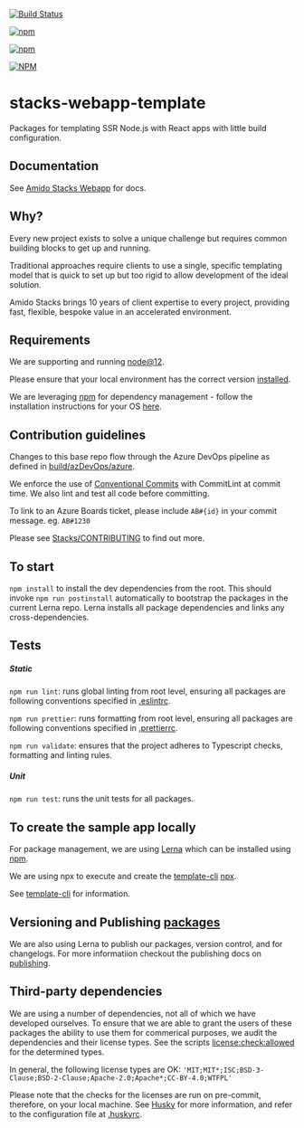 [![Build Status](https://dev.azure.com/amido-dev/Amido-Stacks/_apis/build/status/stacks-webapp-template-pipeline?branchName=master)](https://dev.azure.com/amido-dev/Amido-Stacks/_build/latest?definitionId=70&branchName=master)

[![npm](https://img.shields.io/npm/v/@amidostacks/scaffolding-cli)](https://www.npmjs.com/package/@amidostacks/scaffolding-cli)

[![npm](https://img.shields.io/npm/dt/@amidostacks/scaffolding-cli)](https://www.npmjs.com/package/@amidostacks/scaffolding-cli)

[![NPM](https://img.shields.io/npm/l/@amidostacks/scaffolding-cli)](LICENSE.md)

# stacks-webapp-template

Packages for templating SSR Node.js with React apps with little build
configuration.

## Documentation

See [Amido Stacks Webapp](https://amido.github.io/stacks-webapp-template/) for
docs.

## Why?

Every new project exists to solve a unique challenge but requires common
building blocks to get up and running.

Traditional approaches require clients to use a single, specific templating
model that is quick to set up but too rigid to allow development of the ideal
solution.

Amido Stacks brings 10 years of client expertise to every project, providing
fast, flexible, bespoke value in an accelerated environment.

## Requirements

We are supporting and running [node@12](https://nodejs.org/en/about/releases/).

Please ensure that your local environment has the correct version
[installed](https://nodejs.org/en/download/).

We are leveraging [npm](https://www.npmjs.com/) for dependency management -
follow the installation instructions for your OS
[here](https://www.npmjs.com/get-npm).

## Contribution guidelines

Changes to this base repo flow through the Azure DevOps pipeline as defined in
[build/azDevOps/azure](build/azDevOps/azure/).

We enforce the use of [Conventional Commits](https://commitlint.js.org) with
CommitLint at commit time. We also lint and test all code before committing.

To link to an Azure Boards ticket, please include `AB#{id}` in your commit
message. eg. `AB#1230`

Please see
[Stacks/CONTRIBUTING](https://github.com/amido/stacks/blob/master/.github/CONTRIBUTING.md)
to find out more.

## To start

`npm install` to install the dev dependencies from the root. This should invoke
`npm run postinstall` automatically to bootstrap the packages in the current
Lerna repo. Lerna installs all package dependencies and links any
cross-dependencies.

## Tests

##### Static

`npm run lint`: runs global linting from root level, ensuring all packages are
following conventions specified in [.eslintrc](.eslintrc).

`npm run prettier`: runs formatting from root level, ensuring all packages are
following conventions specified in [.prettierrc](.prettierrc).

`npm run validate`: ensures that the project adheres to Typescript checks,
formatting and linting rules.

##### Unit

`npm run test`: runs the unit tests for all packages.

## To create the sample app locally

For package management, we are using [Lerna](https://lernajs.io) which can be
installed using [npm](https://www.npmjs.com/package/lerna).

We are using npx to execute and create the
[template-cli](./packages/scaffolding-cli)
[npx](https://www.npmjs.com/package/npx).

See [template-cli](./packages/scaffolding-cli/README.md) for information.

## Versioning and Publishing [packages](./docs/packages.md)

We are also using Lerna to publish our packages, version control, and for
changelogs. For more informatiion checkout the publishing docs on
[publishing](./docs/publishing.md).

## Third-party dependencies

We are using a number of dependencies, not all of which we have developed
ourselves. To ensure that we are able to grant the users of these packages the
ability to use them for commerical purposes, we audit the dependencies and their
license types. See the scripts [license:check:allowed](./package.json) for the
determined types.

In general, the following license types are OK:
`'MIT;MIT*;ISC;BSD-3-Clause;BSD-2-Clause;Apache-2.0;Apache*;CC-BY-4.0;WTFPL'`

Please note that the checks for the licenses are run on pre-commit, therefore,
on your local machine. See [Husky](https://github.com/typicode/husky) for more
information, and refer to the configuration file at [.huskyrc](./.huskyrc).
